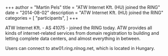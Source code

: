 +++
author = "Martin Pels"
title = "ATW Internet Kft. (HU) joined the RING"
date = "2014-08-02"
description = "ATW Internet Kft. (HU) joined the RING"
categories = [
    "participants",
]
+++

ATW Internet Kft. - AS 41075 - joined the RING today. ATW provides all kinds of internet-related services from domain registration to building and letting complete data centers, and almost everything in between.

Users can connect to atw01.ring.nlnog.net, which is located in Hungary.


